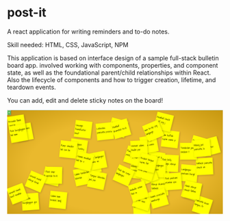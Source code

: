 # post-it
A react application for writing reminders and to-do notes.

Skill needed: HTML, CSS, JavaScript, NPM

This application is based on interface design of a sample full-stack bulletin board app. involved working with components, properties, and component state, as well as the foundational parent/child relationships within React. Also the lifecycle of components and how to trigger creation, lifetime, and teardown events. 

You can add, edit and delete sticky notes on the board!

![](images/Screenshot%20from%202019-01-07%2013-08-11.png)
